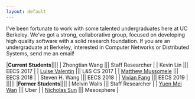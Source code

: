 ```yaml
---
layout: default
---
```


I've been fortunate to work with some talented undergraduates here at UC
Berkeley.  We've got a strong, collaborative group, focused on developing high
quality software with a solid research foundation.  If you are an undergraduate
at Berkeley, interested in Computer Networks or Distributed Systems, send me an
email!

|**Current Students**||||
| Zhongtian Wang |||  Staff Researcher |
| Kevin Lin ||| EECS 2017 |
| [Luise Valentin](https://www.linkedin.com/in/luisevalentinrygaard) ||| L&S CS 2017 |
| [Matthew Mussomele](https://mmussomele.github.io/) ||| EECS 2018 |
| Steven H. Wang ||| EECS 2018 |
| [Vivian Fang](http://www.vivian.tk) ||| EECS 2019 |
|||||
|**Former Students**||||
| Melvin Walls |||  Staff Researcher |
| [Yuen Mei Wan](https://github.com/yuenmeiwan) ||| Uber |
| [Nicholas Sun](http://www.nlsun.com) ||| Mesosphere |


